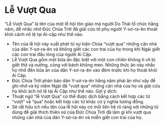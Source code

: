 # Lễ Vượt Qua

“Lễ Vượt Qua” là tên của một lễ hội tôn giáo mà người Do Thái tổ chức hằng năm, để nhắc nhớ Đức Chúa Trời đã giải cứu tổ phụ người Y-sơ-ra-ên thoát khỏi cảnh nô lệ tại Ai-cập như thế nào.
- Tên của lễ hội này xuất phát từ sự kiện Chúa “vượt qua” những căn nhà của dân Y-sơ-ra-ên và không giết các con trai của họ trong khi Ngài giết các con trai đầu lòng của người Ai Cập. 
- Lễ Vượt Qua gồm một bữa ăn đặc biệt với một con chiên không tì vít bị giết thịt và nướng, cùng với bánh không men. Những thức ăn này nhắc họ nhớ đến bữa ăn của dân Y-sơ-ra-ên vào đêm trước khi họ thoát khỏi Ai Cập. 
- Đức Chúa Trời phán bảo dân Y-sơ-ra-ên hằng năm phải ăn như vậy để ghi nhớ và kỷ niệm Ngài đã “vượt qua” những căn nhà của họ và giải cứu họ khỏi ách nô lệ tại Ai Cập như thế nào. 
Gợi ý dịch:
- Thuật ngữ “lễ Vượt Qua” có thể được dịch bằng cách kết hợp các từ “vượt” và “qua” hoặc kết hợp các từ khác có ý nghĩa tương đồng.
- Sẽ rất hữu ích nếu tên của lễ hội này có mối liên hệ rõ ràng với những từ dùng để giải thích thiên sứ của Đức Chúa Trời đã làm gì khi vượt qua những căn nhà của dân Y-sơ-ra-ên và miễn giết con trai của họ.

